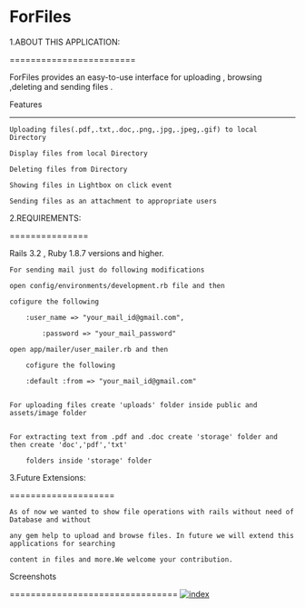 ForFiles
========

1.ABOUT THIS APPLICATION:

========================

ForFiles  provides an easy-to-use interface for uploading , browsing ,deleting and sending files .


Features

----------

    Uploading files(.pdf,.txt,.doc,.png,.jpg,.jpeg,.gif) to local Directory
    
    Display files from local Directory
    
    Deleting files from Directory
    
    Showing files in Lightbox on click event
    
    Sending files as an attachment to appropriate users
 


2.REQUIREMENTS:

===============

 Rails 3.2 , Ruby 1.8.7 versions and higher.

  	For sending mail just do following modifications

	open config/environments/development.rb file and then
		
	cofigure the following
  
		:user_name => "your_mail_id@gmail.com",
    
          	:password => "your_mail_password"	
            
	open app/mailer/user_mailer.rb and then
  
		cofigure the following
    
		:default :from => "your_mail_id@gmail.com"


	For uploading files create 'uploads' folder inside public and assets/image folder
  
	
	For extracting text from .pdf and .doc create 'storage' folder and then create 'doc','pdf','txt'
  
		folders inside 'storage' folder

		 

3.Future Extensions:

====================

	As of now we wanted to show file operations with rails without need of Database and without
  
	any gem help to upload and browse files. In future we will extend this applications for searching 
	
	content in files and more.We welcome your contribution.
	
Screenshots
 
 ================================
 <a target="_blank" href="https://github.com/ratnakarrao-nyros/sinatra-admin/raw/master/screenshots/index.png">
<img style="max-width:100%;" src="https://github.com/ratnakarrao-nyros/ForFiles/raw/master/ForFiles/sceenshots/index.png" alt="index" title="index">
</a>


